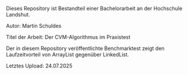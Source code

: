Dieses Repository ist Bestandteil einer Bachelorarbeit an der Hochschule Landshut.

Autor: Martin Schuldes

Titel der Arbeit: Der CVM-Algorithmus im Praxistest

Der in diesem Repository veröffentlichte Benchmarktest zeigt den Laufzeitvorteil von ArrayList gegenüber LinkedList.

Letztes Upload: 24.07.2025
